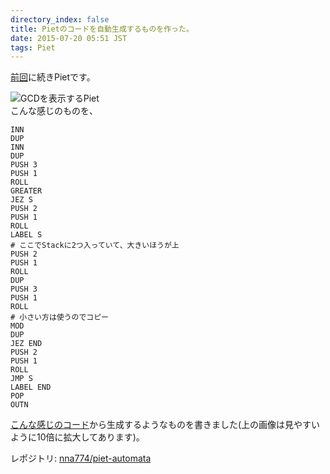 ```yaml
---
directory_index: false
title: Pietのコードを自動生成するものを作った。
date: 2015-07-20 05:51 JST
tags: Piet
--- 
```


[前回](/blog/2015/07/08/piet.html)に続きPietです。

![GCDを表示するPiet](/blog/2015/07/20/gcd.png)<br />
こんな感じのものを、

<pre><code>INN
DUP
INN
DUP
PUSH 3
PUSH 1
ROLL
GREATER
JEZ S
PUSH 2
PUSH 1
ROLL
LABEL S
# ここでStackに2つ入っていて、大きいほうが上
PUSH 2
PUSH 1
ROLL
DUP
PUSH 3
PUSH 1
ROLL
# 小さい方は使うのでコピー
MOD
DUP
JEZ END
PUSH 2
PUSH 1
ROLL
JMP S
LABEL END
POP
OUTN
</code></pre>
[こんな感じのコード](https://github.com/nna774/piet-automata/blob/master/tests/gcd.pas)から生成するようなものを書きました(上の画像は見やすいように10倍に拡大してあります)。

レポジトリ: [nna774/piet-automata](https://github.com/nna774/piet-automata)
